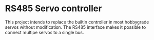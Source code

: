 # RS485 Servo controller
This project intends to replace the builtin controller in most hobbygrade servos without 
modification. The RS485 interface makes it possible to connect multipe servos to a single 
bus.
